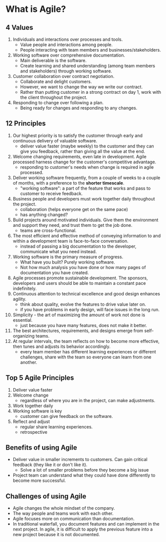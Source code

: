 # What is Agile?

## 4 Values

1. Individuals and interactions over processes and tools.
   - Value people and interactions among people.
   - People interacting with team members and businesses/stakeholders.
1. Working software over comprehensive documentation.
   - Main deliverable is the software.
   - Create learning and shared understanding (among team members and stakeholders) through working software.
1. Customer collaboration over contract negotiation.
   - Collaborate and delight customers.
   - However, we want to change the way we write our contract.
   - Rather than putting customer in a strong contract on day 1, work with the client throughout the project.
1. Responding to change over following a plan.
   - Being ready for changes and responding to any changes.

## 12 Principles

1. Our highest priority is to satisfy the customer through early and continuous delivery of valuable software.
   - deliver value faster (maybe weekly) to the customer and they can give you feedback, rather than giving all the value at the end.
1. Welcome changing requirements, even late in development. Agile processed harness change for the customer's competitive advantage.
   - responding to customer's needs when change is required in agile processed.
1. Deliver working software frequently, from a couple of weeks to a couple of months, with a preference to the **shorter timescale**.
   - "working software": a part of the feature that works and pass to customer to receive feedback.
1. Business people and developers must work together daily throughout the project.
   - collaboration (helps everyone get on the same pace)
   - has anything changed?
1. Build projects around motivated individuals. Give them the environment and support they need, and trust them to get the job done.
   - teams are cross-functional.
1. The most efficient and effective method of conveying information to and within a development team is face-to-face conversation.
   - instead of passing a big documentation to the developer, communicate what you need instead.
1. Working software is the primary measure of progress.
   - What have you built? Purely working software.
   - Not how much analysis you have done or how many pages of documentation you have created.
1. Agile processes promote sustainable development. The sponsors, developers and users should be able to maintain a constant pace indefinitely.
1. Continuous attention to technical excellence and good design enhances agility.
   - think about quality, evolve the features to drive value later on.
   - if you have problems in early design, will face issues in the long run.
1. Simplicity - the art of maximizing the amount of work not done is essential.
   - just because you have many features, does not make it better.
1. The best architectures, requirements, and designs emerge from self-organizing teams.
1. At regular intervals, the team reflects on how to become more effective, then tunes and adjusts its behavior accordingly.
   - every team member has different learning experiences or different challenges, share with the team so everyone can learn from one another.

## Top 5 Agile Principles

1. Deliver value faster
1. Welcome change
   - regardless of where you are in the project, can make adjustments.
1. Work together daily
1. Working software is key
   - customer can give feedback on the software.
1. Reflect and adjust
   - regular share learning experiences.
   - retrospective

## Benefits of using Agile

- Deliver value in smaller increments to customers. Can gain critical feedback (they like it or don't like it).
  - Solve a lot of smaller problems before they become a big issue
- Project team can understand what they could have done differently to become more successful.

## Challenges of using Agile

- Agile changes the whole mindset of the company.
- The way people and teams work with each other.
- Agile focuses more on communication than documentation.
- In traditional waterfall, you document features and can implement in the next project. In agile, it is difficult to apply the previous feature into a new project because it is not documented.
